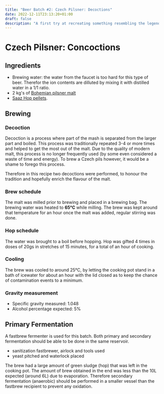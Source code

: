 ```yaml
---
title: "Beer Batch #2: Czech Pilsner: Decoctions"
date: 2022-12-11T23:13:20+01:00
draft: false
description: "A first try at recreating something resembling the legendary pils."
---
```


# Czech Pilsner: Concoctions

## Ingredients

- Brewing water: the water from the faucet is too hard for this type of beer. Therefor the ion contents are dilluted by mixing it with distilled water in a 1/1 ratio.
- 2 kg's of [Bohemian pilsner malt](https://brouwland.com/nl/mout/2043-bohemian-pilsner-mout-weyermann-3-5-ebc-5-kg.html)
- [Saaz Hop pellets](https://brouwland.com/nl/hop/19623-hopkorrels-saaz-100-g-de.html).

## Brewing

### Decoction

Decoction is a process where part of the mash is separated from the larger part and boiled. 
This process was traditionally repeated 3-4 or more times and helped to get the most out of the malt. 
Due to the quality of modern malt, this process is no longer frequently used (by some even considered a waste of time and energy). 
To brew a Czech pils however, it would be a shame to forego this process.

Therefore in this recipe two decoctions were performed, to honour the tradition and hopefully enrich the flavour of the malt. 

### Brew schedule

The malt was milled prior to brewing and placed in a brewing bag. The brewing water was heated to **65°C** while milling. The brew was kept around that temperature for an hour once the malt was added, regular stirring was done.

### Hop schedule

The water was brought to a boil before hopping.
Hop was gifted 4 times in doses of 20gs in stretches of 15 minutes, for a total of an hour of cooking.

### Cooling

The brew was cooled to around 25°C, by letting the cooking pot stand in a bath of icewater for about an hour with the lid closed as to keep the chance of contamination events to a minimum.

### Gravity measurement

- Specific gravity measured: 1.048
- Alcohol percentage expected: 5% 

## Primary Fermentation

A fastbrew fermenter is used for this batch. Both primary and secondary fermentation should be able to be done in the same reservoir.

- sanitization fastbrewer, airlock and tools used
- yeast pitched and waterlock placed

The brew had a large amount of green sludge (hop) that was left in the cooking pot. The amount of brew obtained in the end was less than the 10L expected (around 6L) due to evaporation.
Therefore secondary fermentation (anaerobic) should be performed in a smaller vessel than the fastbrew recipient to prevent any oxidation.

<!--
## Bottling

- Specifig gravity measured:

- sanitization pump and bottles
- priming sugar added (30g brown sugar) for carbonization
- bottles filled by faucet from fastbrew, with minimal headspace
- bottles were left for at least a week before carbonization was adequate

 ## Taste


## Recommendations future

- Use bags for the hops to prevent sludge formation.
- Create larger amount of brew, taking evaporation into account.
- Find alternative way to cool down brew.

-->
